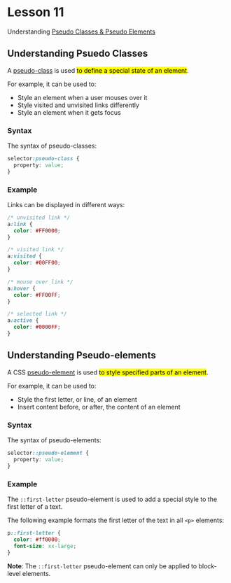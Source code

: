# Lesson 11

Understanding [Pseudo Classes & Pseudo Elements](https://developer.mozilla.org/en-US/docs/Learn/CSS/Building_blocks/Selectors/Pseudo-classes_and_pseudo-elements)

## Understanding Psuedo Classes

A [pseudo-class](https://www.w3schools.com/css/css_pseudo_classes.asp) is used <mark>to define a special state of an element</mark>.

For example, it can be used to:

- Style an element when a user mouses over it
- Style visited and unvisited links differently
- Style an element when it gets focus

### Syntax

The syntax of pseudo-classes:

```CSS
selector:pseudo-class {
  property: value;
}
```

### Example

Links can be displayed in different ways:

```CSS
/* unvisited link */
a:link {
  color: #FF0000;
}

/* visited link */
a:visited {
  color: #00FF00;
}

/* mouse over link */
a:hover {
  color: #FF00FF;
}

/* selected link */
a:active {
  color: #0000FF;
}
```

## Understanding Pseudo-elements

A CSS [pseudo-element](https://www.w3schools.com/css/css_pseudo_elements.asp) is used <mark>to style specified parts of an element</mark>.

For example, it can be used to:

- Style the first letter, or line, of an element
- Insert content before, or after, the content of an element

### Syntax

The syntax of pseudo-elements:

```CSS
selector::pseudo-element {
  property: value;
}
```

### Example

The <code>::first-letter</code> pseudo-element is used to add a special style to the first letter of a text.

The following example formats the first letter of the text in all <code>&lt;p&gt;</code> elements:

```CSS
p::first-letter {
  color: #ff0000;
  font-size: xx-large;
}
```

**Note**: The <code>::first-letter</code> pseudo-element can only be applied to block-level elements.
